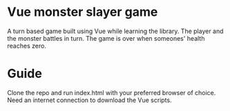 # Vue monster slayer game
A turn based game built using Vue while learning the library. The player and the monster battles in turn. The game is over when someones' health reaches zero.

# Guide
Clone the repo and run index.html with your preferred browser of choice. Need an internet connection to download the Vue scripts.
